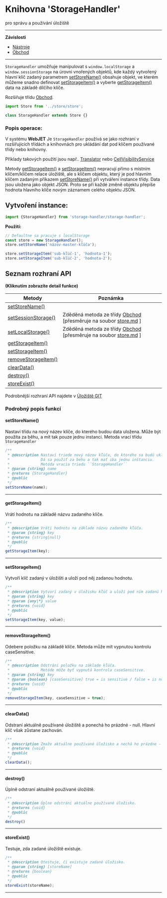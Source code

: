 # Knihovna 'StorageHandler'

pro správu a používání úložiště

***

**Závislosti**

- [Nástroje](tools.md)
- [Obchod](store.md)

***

`StorageHandler` umožňuje manipulovat s `window.localStorage` a `window.sessionStorage` na úrovni vnořených objektů, kde každý vytvořený hlavní klíč zadaný parametrem [setStoreName()](#setstorename) obsahuje objekt, ve kterém můžeme snadno definovat [setStorageItem()](#setstorageitem) a vyberte [getStorageItem()](#getstorageitem) data na základě dílčího klíče.

Rozšiřuje třídu [Obchod](store.md).

```javascript
import Store from '../store/store';

class StorageHandler extends Store {}
```

### Popis operace:

V systému **WebJET** Je `StorageHandler` používá se jako rozhraní v rozšiřujících třídách a knihovnách pro ukládání dat pod klíčem používané třídy nebo knihovny.

Příklady takových použití jsou např.. [Translator](translator.md) nebo [CellVisibilityService](cell-visibility-service.md)

Metody [getStorageItem()](#getstorageitem) a [setStorageItem()](#setstorageitem) nepracují přímo s místním klíčem/klíčem relace úložiště, ale s klíčem objektu, který je pod hlavním klíčem zadaným příkazem [setStoreName()](#setstorename) při vytváření instance třídy. Data jsou uložena jako objekt JSON. Proto se při každé změně objektu přepíše hodnota hlavního klíče novým záznamem celého objektu JSON.

## Vytvoření instance:

```javascript
import {StorageHandler} from 'storage-handler/storage-handler';
```

**Použití:**

```javascript
// Defaultne sa pracuje s localStorage
const store = new StorageHandler();
store.setStoreName('názov-master-kľúča');

store.setStorageItem('sub-kľúč-1', 'hodnota-1');
store.setStorageItem('sub-kľúč-2', 'hodnota-2');
```

## Seznam rozhraní API

**(Kliknutím zobrazíte detail funkce)**

| Metody | Poznámka
| ---------------------------------------------------- | ------------------------------------------------------------------------------------- |
| [setStoreName()](#setstorename)                      |
| [setSessionStorage()](store.md?id=setsessionstorage) | Zděděná metoda ze třídy [Obchod](store.md) [přesměruje na soubor [store.md](store.md) ] |
| [setLocalStorage()](store.md?id=setlocalstorage)     | Zděděná metoda ze třídy [Obchod](store.md) [přesměruje na soubor [store.md](store.md) ] |
| [getStorageItem()](#getstorageitem)                  |
| [setStorageItem()](#setstorageitem)                  |
| [removeStorageItem()](#odstranit-skladovací-položku)            |
| [clearData()](#cleardata)                            |
| [destroy()](#zničit)                                |
| [storeExist()](#storeexist)                          |

Podrobnější rozhraní API najdete v [Úložiště GIT](https://gitlab.web.iway.local/webjet/webjet8v9/-/tree/master/src/main/webapp/admin/v9/src/js/libs/storage-handler#storagehandler-kni%C5%BEnica-na-spr%C3%A1vu-a-pou%C5%BE%C3%ADvanie-storage)

### Podrobný popis funkcí

#### setStoreName()

Nastaví třídu na nový název klíče, do kterého budou data uložena. Může být použita za běhu, a mít tak pouze jednu instanci. Metoda vrací třídu `StorageHandler`

```javascript
/**
 * @description Nastaví triede nový názov kľúča, do ktorého sa budú ukladať dáta.
 *              Dá sa použiť za behu a tak mať iba jednu inštanciu.
 *              Metóda vracia triedu ``StorageHandler``
 * @param {string} name
 * @returns {StorageHandler}
 * @public
 */
setStoreName(name);
```

***

#### getStorageItem()

Vrátí hodnotu na základě názvu zadaného klíče.

```javascript
/**
 * @description Vráti hodnotu na základe názvu zadaného kľúča.
 * @param {string} key
 * @returns {string|null}
 * @public
 */
getStorageItem(key);
```

***

#### setStorageItem()

Vytvoří klíč zadaný v úložišti a uloží pod něj zadanou hodnotu.

```javascript
/**
 * @description Vytvorí zadaný v úložisku kľúč a uloží pod ním zadanú hodnotu.
 * @param {string} key
 * @param {any|*} value
 * @returns {void}
 * @public
 */
setStorageItem(key, value);
```

***

#### removeStorageItem()

Odebere položku na základě klíče. Metoda může mít vypnutou kontrolu caseSensitive.

```javascript
/**
 * @description Odstráni položku na základe kľúča.
 *              Metóde môže byť vypnutá kontrola caseSensitive.
 * @param {string} key
 * @param {boolean} [caseSensitive] true = is sensitive / false = is not sensitive
 * @returns {void}
 * @public
 */
removeStorageItem(key, caseSensitive = true);
```

***

#### clearData()

Odstraní aktuálně používané úložiště a ponechá ho prázdné - null. Hlavní klíč však zůstane zachován.

```javascript
/**
 * @description Zmaže aktuálne používané úložisko a nechá ho prázdne - null. Ponechá však master kľúč.
 * @returns {void}
 * @public
 */
clearData();
```

***

#### destroy()

Úplně odstraní aktuálně používané úložiště.

```javascript
/**
 * @description Úplne odstráni aktuálne používané úložisko.
 * @returns {void}
 * @public
 */
destroy()
```

***

#### storeExist()

Testuje, zda zadané úložiště existuje.

```javascript
/**
 * @description Otestuje, či existuje zadané úložisko.
 * @param {string} [storeName]
 * @returns {boolean}
 * @public
 */
storeExist(storeName);
```

***
